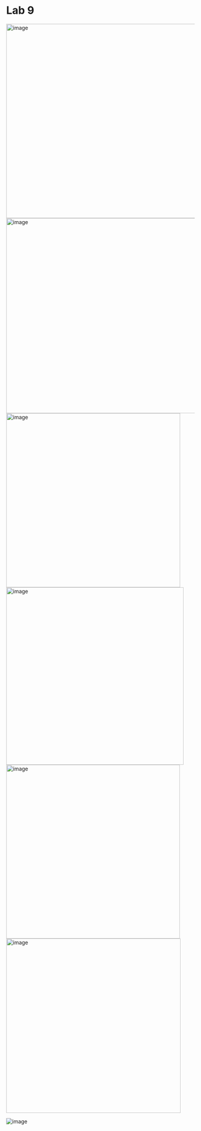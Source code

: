 # Lab 9

<img width="519" alt="image" src="https://github.com/JohnMFB/CPE-322/assets/122575719/e585e40c-777a-4ab4-9fae-edb6d71fc78f">

<img width="521" alt="image" src="https://github.com/JohnMFB/CPE-322/assets/122575719/a52ab057-9828-4c71-8ba1-cc1d1caff054">

<img width="465" alt="image" src="https://github.com/JohnMFB/CPE-322/assets/122575719/e7ce3c31-b917-48c5-a3b2-d826e7fb96a3">

<img width="474" alt="image" src="https://github.com/JohnMFB/CPE-322/assets/122575719/372b1648-242e-4c40-99ac-e846b9aa7043">

<img width="464" alt="image" src="https://github.com/JohnMFB/CPE-322/assets/122575719/19cf0b82-e361-4417-86bb-743c0852f9b6">

<img width="466" alt="image" src="https://github.com/JohnMFB/CPE-322/assets/122575719/daf2c930-dc3b-4f86-8c5b-d646ab1b2763">

![image](https://github.com/JohnMFB/CPE-322/assets/122575719/f72e578e-933b-4941-ba93-6db81175be04)
